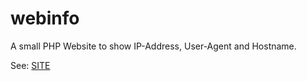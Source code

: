 # webinfo

A small PHP Website to show IP-Address, User-Agent and Hostname. 

See: [SITE][]

[SITE]: http://www.mvattersen.de/
